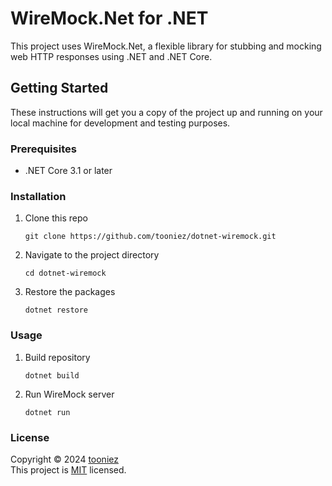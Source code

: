 # WireMock.Net for .NET

This project uses WireMock.Net, a flexible library for stubbing and mocking web HTTP responses using .NET and .NET Core.

## Getting Started

These instructions will get you a copy of the project up and running on your local machine for development and testing purposes.

### Prerequisites

- .NET Core 3.1 or later

### Installation

1. Clone this repo
    ```
    git clone https://github.com/tooniez/dotnet-wiremock.git
    ```
2. Navigate to the project directory
    ```
    cd dotnet-wiremock
    ```
3. Restore the packages
    ```
    dotnet restore
    ```

### Usage

1. Build repository
    ```
    dotnet build
    ```
2. Run WireMock server
    ```
    dotnet run
    ```

### License

Copyright © 2024 [tooniez](https://github.com/tooniez) <br/>
This project is [MIT](https://github.com/tooniez/dotnet-wiremock/blob/main/LICENSE) licensed.